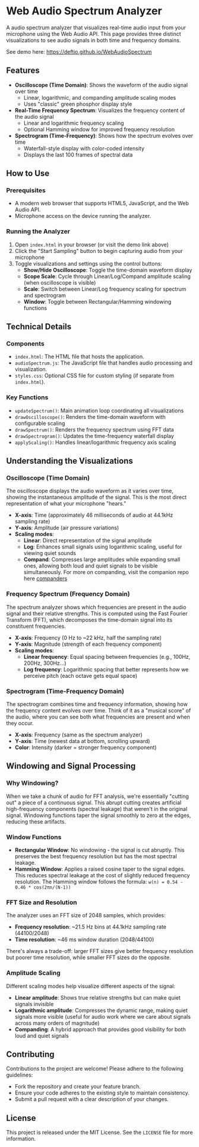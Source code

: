 # Web Audio Spectrum Analyzer

A audio spectrum analyzer that visualizes real-time audio input from your microphone using the Web Audio API. This page provides three distinct visualizations to see audio signals in both time and frequency domains.

See demo here: https://deftio.github.io/WebAudioSpectrum

## Features

- **Oscilloscope (Time Domain)**: Shows the waveform of the audio signal over time
  - Linear, logarithmic, and companding amplitude scaling modes
  - Uses "classic" green phosphor display style
- **Real-Time Frequency Spectrum**: Visualizes the frequency content of the audio signal
  - Linear and logarithmic frequency scaling
  - Optional Hamming window for improved frequency resolution
- **Spectrogram (Time-Frequency)**: Shows how the spectrum evolves over time
  - Waterfall-style display with color-coded intensity
  - Displays the last 100 frames of spectral data

## How to Use

### Prerequisites
- A modern web browser that supports HTML5, JavaScript, and the Web Audio API.
- Microphone access on the device running the analyzer.

### Running the Analyzer
1. Open `index.html` in your browser (or visit the demo link above)
2. Click the "Start Sampling" button to begin capturing audio from your microphone
3. Toggle visualizations and settings using the control buttons:
   - **Show/Hide Oscilloscope**: Toggle the time-domain waveform display
   - **Scope Scale**: Cycle through Linear/Log/Compand amplitude scaling (when oscilloscope is visible)
   - **Scale**: Switch between Linear/Log frequency scaling for spectrum and spectrogram
   - **Window**: Toggle between Rectangular/Hamming windowing functions

## Technical Details

### Components
- `index.html`: The HTML file that hosts the application.
- `audioSpectrum.js`: The JavaScript file that handles audio processing and visualization.
- `styles.css`: Optional CSS file for custom styling (if separate from `index.html`).

### Key Functions
- `updateSpectrum()`: Main animation loop coordinating all visualizations
- `drawOscilloscope()`: Renders the time-domain waveform with configurable scaling
- `drawSpectrum()`: Renders the frequency spectrum using FFT data
- `drawSpectrogram()`: Updates the time-frequency waterfall display
- `applyScaling()`: Handles linear/logarithmic frequency axis scaling

## Understanding the Visualizations

### Oscilloscope (Time Domain)

The oscilloscope displays the audio waveform as it varies over time, showing the instantaneous amplitude of the signal. This is the most direct representation of what your microphone "hears."

- **X-axis**: Time (approximately 46 milliseconds of audio at 44.1kHz sampling rate)
- **Y-axis**: Amplitude (air pressure variations)
- **Scaling modes**:
  - **Linear**: Direct representation of the signal amplitude
  - **Log**: Enhances small signals using logarithmic scaling, useful for viewing quiet sounds
  - **Compand**: Compresses large amplitudes while expanding small ones, allowing both loud and quiet signals to be visible simultaneously.  For more on companding, visit the companion repo here [companders](https://github.com/deftio/companders)

### Frequency Spectrum (Frequency Domain)

The spectrum analyzer shows which frequencies are present in the audio signal and their relative strengths. This is computed using the Fast Fourier Transform (FFT), which decomposes the time-domain signal into its constituent frequencies.

- **X-axis**: Frequency (0 Hz to ~22 kHz, half the sampling rate)
- **Y-axis**: Magnitude (strength of each frequency component)
- **Scaling modes**:
  - **Linear frequency**: Equal spacing between frequencies (e.g., 100Hz, 200Hz, 300Hz...)
  - **Log frequency**: Logarithmic spacing that better represents how we perceive pitch (each octave gets equal space)

### Spectrogram (Time-Frequency Domain)

The spectrogram combines time and frequency information, showing how the frequency content evolves over time. Think of it as a "musical score" of the audio, where you can see both what frequencies are present and when they occur.

- **X-axis**: Frequency (same as the spectrum analyzer)
- **Y-axis**: Time (newest data at bottom, scrolling upward)
- **Color**: Intensity (darker = stronger frequency component)

## Windowing and Signal Processing

### Why Windowing?

When we take a chunk of audio for FFT analysis, we're essentially "cutting out" a piece of a continuous signal. This abrupt cutting creates artificial high-frequency components (spectral leakage) that weren't in the original signal. Windowing functions taper the signal smoothly to zero at the edges, reducing these artifacts.

### Window Functions

- **Rectangular Window**: No windowing - the signal is cut abruptly. This preserves the best frequency resolution but has the most spectral leakage.
- **Hamming Window**: Applies a raised cosine taper to the signal edges. This reduces spectral leakage at the cost of slightly reduced frequency resolution. The Hamming window follows the formula: `w(n) = 0.54 - 0.46 * cos(2πn/(N-1))`

### FFT Size and Resolution

The analyzer uses an FFT size of 2048 samples, which provides:
- **Frequency resolution**: ~21.5 Hz bins at 44.1kHz sampling rate (44100/2048)
- **Time resolution**: ~46 ms window duration (2048/44100)

There's always a trade-off: larger FFT sizes give better frequency resolution but poorer time resolution, while smaller FFT sizes do the opposite.

### Amplitude Scaling

Different scaling modes help visualize different aspects of the signal:
- **Linear amplitude**: Shows true relative strengths but can make quiet signals invisible
- **Logarithmic amplitude**: Compresses the dynamic range, making quiet signals more visible (useful for audio work where we care about signals across many orders of magnitude)
- **Companding**: A hybrid approach that provides good visibility for both loud and quiet signals

## Contributing

Contributions to the project are welcome! Please adhere to the following guidelines:
- Fork the repository and create your feature branch.
- Ensure your code adheres to the existing style to maintain consistency.
- Submit a pull request with a clear description of your changes.

## License

This project is released under the MIT License. See the `LICENSE` file for more information.
